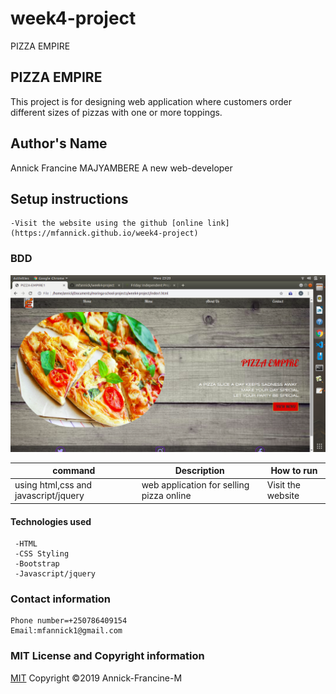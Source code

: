 # week4-project
 PIZZA EMPIRE
## PIZZA EMPIRE
 This project is for designing web application where customers order different sizes of pizzas with one or more toppings. 
 ## Author's Name
 Annick Francine MAJYAMBERE 
 A new web-developer
  ## Setup instructions
  
    -Visit the website using the github [online link](https://mfannick.github.io/week4-project)


  ### BDD
  <img src="images/pizzaempire.png">



  | command | Description | How to run |
  | --- | --- |-----|
  | using html,css and javascript/jquery  | web application for selling pizza online | Visit the website 
  
   
   
   #### Technologies used

     -HTML
     -CSS Styling
     -Bootstrap
     -Javascript/jquery
   
   ### Contact information
    
    Phone number=+250786409154
    Email:mfannick1@gmail.com

  ### MIT License and Copyright information
   
  [MIT](https://choosealicense.com/licenses/mit/)
  Copyright &copy;2019 Annick-Francine-M
  
